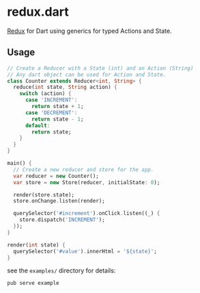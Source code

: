 # redux.dart

[Redux](http://redux.js.org/) for Dart using generics for
typed Actions and State.

## Usage

```dart
// Create a Reducer with a State (int) and an Action (String)
// Any dart object can be used for Action and State.
class Counter extends Reducer<int, String> {
  reduce(int state, String action) {
    switch (action) {
      case 'INCREMENT':
        return state + 1;
      case 'DECREMENT':
        return state - 1;
      default:
        return state;
    }
  }
}

main() {
  // Create a new reducer and store for the app.
  var reducer = new Counter();
  var store = new Store(reducer, initialState: 0);

  render(store.state);
  store.onChange.listen(render);

  querySelector('#increment').onClick.listen((_) {
    store.dispatch('INCREMENT');
  });
}

render(int state) {
  querySelector('#value').innerHtml = '${state}';
}
```

see the `examples/` directory for details:

```
pub serve example
```
